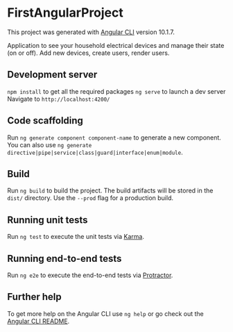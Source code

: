 # FirstAngularProject

This project was generated with [Angular CLI](https://github.com/angular/angular-cli) version 10.1.7.

Application to see your household electrical devices and manage their state (on or off). Add new devices, create users, render users.

## Development server

`npm install` to get all the required packages
`ng serve` to launch a dev server
Navigate to `http://localhost:4200/`

## Code scaffolding

Run `ng generate component component-name` to generate a new component. You can also use `ng generate directive|pipe|service|class|guard|interface|enum|module`.

## Build

Run `ng build` to build the project. The build artifacts will be stored in the `dist/` directory. Use the `--prod` flag for a production build.

## Running unit tests

Run `ng test` to execute the unit tests via [Karma](https://karma-runner.github.io).

## Running end-to-end tests

Run `ng e2e` to execute the end-to-end tests via [Protractor](http://www.protractortest.org/).

## Further help

To get more help on the Angular CLI use `ng help` or go check out the [Angular CLI README](https://github.com/angular/angular-cli/blob/master/README.md).
